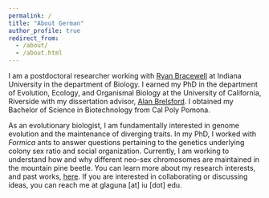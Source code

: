 ```yaml
---
permalink: /
title: "About German"
author_profile: true
redirect_from: 
  - /about/
  - /about.html
---
```

I am a postdoctoral researcher working with <a href="https://www.ryanbracewell.com/people.html" target="_blank" rel="noopener noreferrer">Ryan Bracewell</a> at Indiana University in the department of Biology. I earned my PhD in the department of Evolution, Ecology, and Organismal Biology at the University of California, Riverside with my dissertation advisor, <a href="https://profiles.ucr.edu/app/home/profile/alanbe" target="_blank" rel="noopener noreferrer">Alan Brelsford</a>. I obtained my Bachelor of Science in Biotechnology from Cal Poly Pomona.

As an evolutionary biologist, I am fundamentally interested in genome evolution and the maintenance of diverging traits. In my PhD, I worked with _Formica_ ants to answer questions pertaining to the genetics underlying colony sex ratio and social organization. Currently, I am working to understand how and why different neo-sex chromosomes are maintained in the mountain pine beetle. You can learn more about my research interests, and past works, <a href="https://glagunas-robles.github.io/research/" target="_blank" rel="noopener noreferrer">here</a>. If you are interested in collaborating or discussing ideas, you can reach me at glaguna [at] iu [dot] edu.
